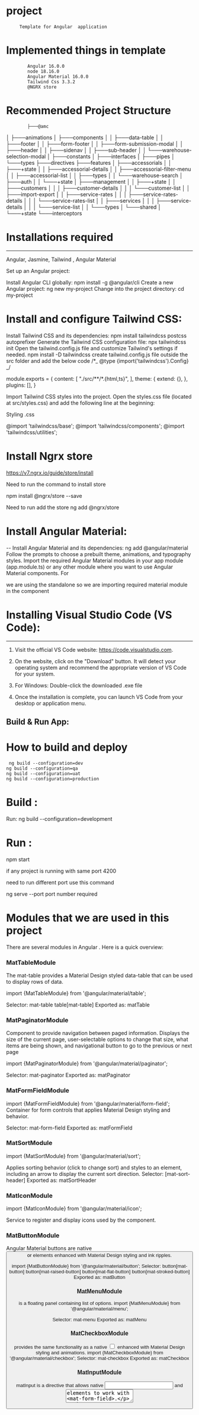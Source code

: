 #  project
		
		 Template for Angular  application
		
#  Implemented things in template

            Angular 16.0.0
            node 18.16.0
            Angular Material 16.0.0
            Tailwind Css 3.3.2
            @NGRX store 

# Recommended Project Structure
		
			├───@amc
│   ├───animations
│   ├───components
│   │   ├───data-table
│   │   ├───footer
│   │   ├───form-footer
│   │   ├───form-submission-modal
│   │   ├───header
│   │   ├───sidenav
│   │   ├───sub-header
│   │   └───warehouse-selection-modal
│   ├───constants
│   ├───interfaces
│   ├───pipes
│   └───types
├───directives
├───features
│   ├───accessorials
│   │   ├───+state
│   │   ├───accessorial-details
│   │   ├───accessorial-filter-menu
│   │   ├───accessorial-list
│   │   ├───types
│   │   └───warehouse-search
│   ├───auth
│   │   └───+state
│   ├───management
│   │   ├───+state
│   │   ├───customers
│   │   │   ├───customer-details
│   │   │   └───customer-list
│   │   ├───import-export
│   │   ├───service-rates
│   │   │   ├───service-rates-details
│   │   │   └───service-rates-list
│   │   ├───services
│   │   │   ├───service-details
│   │   │   └───service-list
│   │   └───types
│   └───shared
│       └───+state
└───interceptors

				  		
# Installations required 
---
Angular, Jasmine, Tailwind , Angular Material

Set up an Angular project:

Install Angular CLI globally: npm install -g @angular/cli
Create a new Angular project: ng new my-project
Change into the project directory: cd my-project


# Install and configure Tailwind CSS:

Install Tailwind CSS and its dependencies: npm install tailwindcss postcss autoprefixer
Generate the Tailwind CSS configuration file: npx tailwindcss init
Open the tailwind.config.js file and customize Tailwind's settings if needed.
npm install -D tailwindcss
create tailwind.config.js file outside the src folder and add the below code
/\*_ @type {import('tailwindcss').Config} _/

module.exports = {
content: [
"./src/**/*.{html,ts}",
],
theme: {
extend: {},
},
plugins: [],
}


Import Tailwind CSS styles into the project. Open the styles.css file (located at src/styles.css) and add the following line at the beginning:

Styling .css

@import 'tailwindcss/base';
@import 'tailwindcss/components';
@import 'tailwindcss/utilities';

# Install Ngrx store 
https://v7.ngrx.io/guide/store/install

 Need to run the command to install store 
 
 npm install @ngrx/store --save

Need to run add the store 
   ng add @ngrx/store

# Install Angular Material:
--
Install Angular Material and its dependencies: ng add @angular/material
Follow the prompts to choose a prebuilt theme, animations, and typography styles.
Import the required Angular Material modules in your app module (app.module.ts) or any other module 
where you want to use Angular Material components. For 

we are using the standalone so we are importing required material module in the component 

# Installing Visual Studio Code (VS Code):
---
1. Visit the official VS Code website: https://code.visualstudio.com.

2. On the website, click on the "Download" button. It will detect your operating system and recommend 
the appropriate version of VS Code for your system.

3. For Windows:
Double-click the downloaded .exe file
4. Once the installation is complete, you can launch VS Code from your desktop or application menu.
		

Build & Run App:
---
# How to build and deploy
	 ng build --configuration=dev
    ng build --configuration=qa
    ng build --configuration=uat
    ng build --configuration=production
# Build :

 Run: ng build --configuration=development



# Run :

npm start 

if any project is running with same port 4200

need to run different port use this command 

ng serve --port port number required  
# Modules that we are used in this project       
  There are several modules in Angular . Here is a quick overview:
  ### MatTableModule
The mat-table provides a Material Design styled data-table that can be used to display rows of data.

 import {MatTableModule} from '@angular/material/table';

 Selector: mat-table table[mat-table]
Exported as: matTable   
### MatPaginatorModule
Component to provide navigation between paged information. Displays the size of the current page, user-selectable options to change that size, what items are being shown, and navigational button to go to the previous or next page

import {MatPaginatorModule} from '@angular/material/paginator';

Selector: mat-paginator
Exported as: matPaginator
### MatFormFieldModule
import {MatFormFieldModule} from '@angular/material/form-field';
Container for form controls that applies Material Design styling and behavior.

Selector: mat-form-field
Exported as: matFormField     
### MatSortModule
import {MatSortModule} from '@angular/material/sort';

Applies sorting behavior (click to change sort) and styles to an element, including an arrow to display the current sort direction.
Selector: [mat-sort-header]
Exported as: matSortHeader  
### MatIconModule
import {MatIconModule} from '@angular/material/icon';

Service to register and display icons used by the <mat-icon> component.			
### MatButtonModule

Angular Material buttons are native <button> or <a> elements enhanced with Material Design styling and ink ripples.

import {MatButtonModule} from '@angular/material/button';
Selector: button[mat-button] button[mat-raised-button] button[mat-flat-button] button[mat-stroked-button]
Exported as: matButton
### MatMenuModule
<mat-menu> is a floating panel containing list of options.
import {MatMenuModule} from '@angular/material/menu';

Selector: mat-menu
Exported as: matMenu
### MatCheckboxModule
<mat-checkbox> provides the same functionality as a native <input type="checkbox"> enhanced with Material Design styling and animations.
import {MatCheckboxModule} from '@angular/material/checkbox';
Selector: mat-checkbox
Exported as: matCheckbox
### MatInputModule
matInput is a directive that allows native <input> and <textarea> elements to work with <mat-form-field>.

import {MatInputModule} from '@angular/material/input';

Selector: input[matInput] textarea[matInput] select[matNativeControl] input[matNativeControl] textarea[matNativeControl]
Exported as: matInput
### MatSelectModule
<mat-select> is a form control for selecting a value from a set of options, similar to the native <select> element. You can read more about selects in the Material Design spec. It is designed to work inside of a <mat-form-field> element

import {MatSelectModule} from '@angular/material/select';

Selector: mat-select
Exported as: matSelect
### MatDatepickerModule
The datepicker allows users to enter a date either through text input, or by choosing a date from the calendar. It is made up of several components, directives and the date implementation module that work together.

import {MatDatepickerModule} from '@angular/material/datepicker';

### MatToolbarModule
<mat-toolbar> is a container for headers, titles, or actions.

import {MatToolbarModule} from '@angular/material/toolbar';

Selector: mat-toolbar-row
Exported as: matToolbarRow

### MatSidenavModule
The sidenav components are designed to add side content to a fullscreen app. To set up a sidenav we use three components: <mat-sidenav-container> which acts as a structural container for our content and sidenav
import {MatSidenavModule} from '@angular/material/sidenav';
Selector: mat-drawer-content



